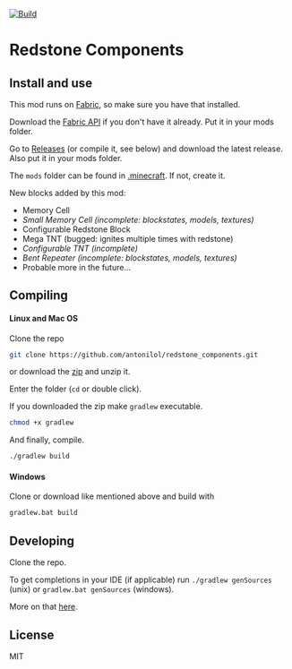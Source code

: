 [![Build](https://github.com/antonilol/redstone_components/actions/workflows/build.yml/badge.svg)](https://github.com/antonilol/redstone_components/actions/workflows/build.yml)

# Redstone Components

## Install and use

This mod runs on [Fabric](https://fabricmc.net/), so make sure you have that installed.

Download the [Fabric API](https://www.curseforge.com/minecraft/mc-mods/fabric-api/files) if you don't have it already. Put it in your mods folder.

Go to [Releases](https://github.com/antonilol/redstone_components/releases) (or compile it, see below) and download the latest release. Also put it in your mods folder.

The `mods` folder can be found in [.minecraft](https://minecraft.fandom.com/wiki/.minecraft#Locating_.minecraft).
If not, create it.

New blocks added by this mod:
- Memory Cell
- *Small Memory Cell (incomplete: blockstates, models, textures)*
- Configurable Redstone Block
- Mega TNT (bugged: ignites multiple times with redstone)
- *Configurable TNT (incomplete)*
- *Bent Repeater (incomplete: blockstates, models, textures)*
- Probable more in the future...

## Compiling

#### Linux and Mac OS

Clone the repo

```bash
git clone https://github.com/antonilol/redstone_components.git
```
or download the [zip](https://github.com/antonilol/redstone_components/archive/refs/heads/master.zip) and unzip it.

Enter the folder (`cd` or double click).

If you downloaded the zip make `gradlew` executable.

```bash
chmod +x gradlew
```

And finally, compile.

```bash
./gradlew build
```

#### Windows

Clone or download like mentioned above and build with

```bash
gradlew.bat build
```

## Developing

Clone the repo.

To get completions in your IDE (if applicable) run `./gradlew genSources` (unix) or `gradlew.bat genSources` (windows).

More on that [here](https://fabricmc.net/wiki/tutorial:setup).

## License

MIT

